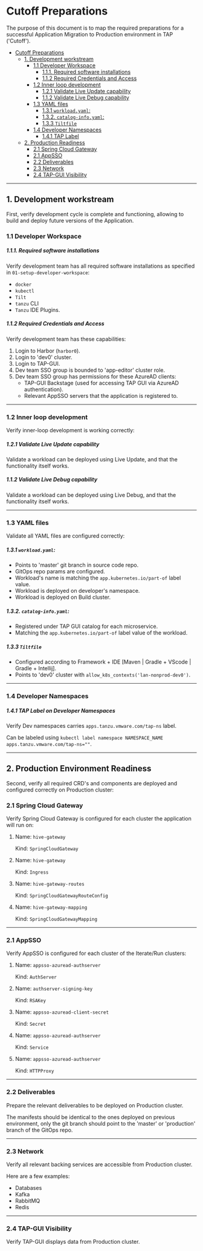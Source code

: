 # Cutoff Preparations

The purpose of this document is to map the required preparations for a successful Application Migration to Production environment in TAP ('Cutoff'). 


<!-- TOC -->
* [Cutoff Preparations](#cutoff-preparations)
  * [1. Development workstream](#1-development-workstream)
    * [1.1 Developer Workspace](#11-developer-workspace)
        * [1.1.1. Required software installations](#111-required-software-installations)
        * [1.1.2 Required Credentials and Access](#112-required-credentials-and-access)
    * [1.2 Inner loop development](#12-inner-loop-development)
        * [1.2.1 Validate Live Update capability](#121-validate-live-update-capability)
        * [1.1.2 Validate Live Debug capability](#112-validate-live-debug-capability)
    * [1.3 YAML files](#13-yaml-files)
        * [1.3.1 `workload.yaml`:](#131-workloadyaml-)
        * [1.3.2. `catalog-info.yaml`:](#132-catalog-infoyaml-)
        * [1.3.3 `Tiltfile`](#133-tiltfile)
    * [1.4 Developer Namespaces](#14-developer-namespaces)
        * [1.4.1 TAP Label](#141-tap-label)
  * [2. Production Readiness](#2-production-readiness)
    * [2.1 Spring Cloud Gateway](#21-spring-cloud-gateway)
    * [2.1 AppSSO](#21-appsso)
    * [2.2 Deliverables](#22-deliverables)
    * [2.3 Network](#23-network)
    * [2.4 TAP-GUI Visibility](#24-tap-gui-visibility)
<!-- TOC -->

---
## 1. Development workstream

First, verify development cycle is complete and functioning, allowing to build and deploy future versions of the Application.

### 1.1 Developer Workspace

##### 1.1.1. Required software installations

Verify development team has all required software installations as specified in `01-setup-developer-workspace`:

- `docker`
- `kubectl`
- `Tilt`
- `tanzu` CLI
- `Tanzu` IDE Plugins.

##### 1.1.2 Required Credentials and Access 

Verify development team has these capabilities: 

1. Login to Harbor (`harbor0`).
2. Login to 'dev0' cluster.
3. Login to TAP-GUI.
4. Dev team SSO group is bounded to 'app-editor' cluster role.
5. Dev team SSO group has permissions for these AzureAD clients:
   - TAP-GUI Backstage (used for accessing TAP GUI via AzureAD authentication).
   - Relevant AppSSO servers that the application is registered to.


---

### 1.2 Inner loop development

Verify inner-loop development is working correctly:

##### 1.2.1 Validate Live Update capability

Validate a workload can be deployed using Live Update, and that the functionality itself works.

##### 1.1.2 Validate Live Debug capability

Validate a workload can be deployed using Live Debug, and that the functionality itself works.

---

### 1.3 YAML files

Validate all YAML files are configured correctly:

##### 1.3.1 `workload.yaml`: 

- Points to 'master' git branch in source code repo.
- GitOps repo params are configured.
- Workload's name is matching the `app.kubernetes.io/part-of` label value.
- Workload is deployed on developer's namespace.
- Workload is deployed on Build cluster.

##### 1.3.2. `catalog-info.yaml`: 
- Registered under TAP GUI catalog for each microservice. 
- Matching the `app.kubernetes.io/part-of` label value of the workload.

##### 1.3.3 `Tiltfile` 
- Configured according to Framework + IDE [Maven | Gradle + VScode | Gradle + Intellij].
- Points to 'dev0' cluster with `allow_k8s_contexts('lan-nonprod-dev0')`.

---

### 1.4 Developer Namespaces

##### 1.4.1 TAP Label on Developer Namespaces
Verify Dev namespaces carries `apps.tanzu.vmware.com/tap-ns` label.

Can be labeled using `kubectl label namespace NAMESPACE_NAME apps.tanzu.vmware.com/tap-ns=""`.

---

## 2. Production Environment Readiness

Second, verify all required CRD's and components are deployed and configured correctly on Production cluster:

### 2.1 Spring Cloud Gateway

Verify Spring Cloud Gateway is configured for each cluster the application will run on:

1. Name: `hive-gateway`

   Kind: `SpringCloudGateway`

2. Name: `hive-gateway`

   Kind: `Ingress`

3. Name: `hive-gateway-routes`

   Kind: `SpringCloudGatewayRouteConfig`

4. Name: `hive-gateway-mapping`

   Kind: `SpringCloudGatewayMapping`

---

### 2.1 AppSSO

Verify AppSSO is configured for each cluster of the Iterate/Run clusters:

1. Name: `appsso-azuread-authserver`

   Kind: `AuthServer`

2. Name: `authserver-signing-key`

   Kind: `RSAKey`

3. Name: `appsso-azuread-client-secret`

   Kind: `Secret`

4. Name: `appsso-azuread-authserver`

   Kind: `Service`

5. Name: `appsso-azuread-authserver`

    Kind: `HTTPProxy`

---

### 2.2 Deliverables 

Prepare the relevant deliverables to be deployed on Production cluster.

The manifests should be identical to the ones deployed on previous environment, only the git branch should point to the 'master' or 'production' branch of the GitOps repo.  

---

### 2.3 Network

Verify all relevant backing services are accessible from Production cluster.

Here are a few examples:

- Databases
- Kafka
- RabbitMQ 
- Redis 

---

### 2.4 TAP-GUI Visibility

Verify TAP-GUI displays data from Production cluster.

